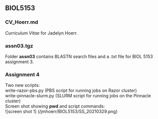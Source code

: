 ## BIOL5153

### CV_Hoerr.md
*Curriculum Vitae* for Jadelyn Hoerr.  
### assn03.tgz  
Folder **assn03** contains BLASTN search files and a .txt file for BIOL 5153 assignment 3.  
### Assignment 4
Two new scripts:  
write-razor-pbs.py (PBS script for running jobs on Razor cluster)  
write-pinnacle-slurm.py (SLURM script for running jobs on the Pinnacle cluster)  
Screen shot showing **pwd** and script commands:  
![screen shot 1] (/jmhoerr/BIOL5153/SS_20210329.png)

